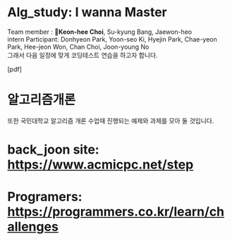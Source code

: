 # Alg_study: I wanna Master
Team member : **👑Keon-hee Choi**, Su-kyung Bang, Jaewon-heo  
intern Participant: Donhyeon Park, Yoon-seo Ki, Hyejin Park, Chae-yeon Park, Hee-jeon Won, Chan Choi, Joon-young No      
그래서 다음 일정에 맞게 코딩테스트 연습을 하고자 합니다.

[pdf] 
# 알고리즘개론
  또한 국민대학교 알고리즘 개론 수업때 진행되는 예제와 과제를 모아 둘 것입니다.
  
  
# back_joon site: https://www.acmicpc.net/step
# Programers: https://programmers.co.kr/learn/challenges
